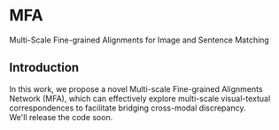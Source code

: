 # MFA
Multi-Scale Fine-grained Alignments for Image and Sentence Matching
## Introduction
In this work, we propose a novel Multi-scale Fine-grained Alignments Network (MFA), which can effectively explore multi-scale visual-textual correspondences to facilitate bridging cross-modal discrepancy.  
We'll release the code soon.
